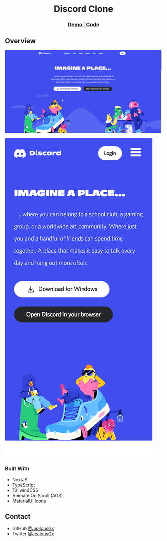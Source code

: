 <h1 align="center">Discord Clone</h1>

<div align="center">
  <h3>
    <a href="https://jealousgx-discord.netlify.app">
      Demo
    </a>
    <span> | </span>
    <a href="https://github.com/JealousGx/100daysofcode/tree/discord-clone">
      Code
    </a>
  </h3>
</div>

## Overview

![Desktop Page](https://raw.githubusercontent.com/JealousGx/100daysofcode/discord-clone/achievements/desktop-landing-page.png)

![Mobile Page](https://raw.githubusercontent.com/JealousGx/100daysofcode/discord-clone/achievements/mobile-landing-page.png)

### Built With

<!-- This section should list any major frameworks that you built your project using. Here are a few examples.-->

- NextJS
- TypeScript
- TailwindCSS
- Animate On Scroll (AOS)
- MaterialUI Icons

## Contact

- GitHub [@JealousGx](https://github.com/JealousGx)
- Twitter [@JealousGx](https://twitter.com/JealousGx)